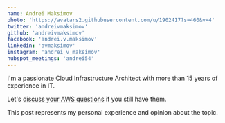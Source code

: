 ```yaml
---
name: Andrei Maksimov
photo: 'https://avatars2.githubusercontent.com/u/1902417?s=460&v=4'
twitter: 'andreivmaksimov'
github: 'andreivmaksimov'
facebook: 'andrei.v.maksimov'
linkedin: 'avmaksimov'
instagram: 'andrei_v_maksimov'
hubspot_meetings: 'andrei54'
---
```


I'm a passionate Cloud Infrastructure Architect with more than 15 years of experience in IT.

Let's [discuss your AWS questions](https://meetings.hubspot.com/andrei54) if you still have them.

This post represents my personal experience and opinion about the topic.
